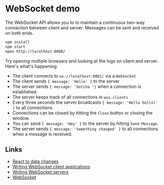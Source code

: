 
# WebSocket demo

The WebSocket API allows you to to maintain a continuous two-way connection between client and server.
Messages can be sent and received on both ends.

```bash
npm install
npm start
open http://localhost:8080/
```

Try opening multiple browsers and looking at the logs on client and server.
Here's what's happening:

- The client connects to `ws://localhost:8081/` via a `WebSocket`
- The client sends `{ message: 'Hello' }` to the server
- The server sends `{ message: 'Gotcha '}` when a connection is established.
- The server keeps track of all connections in `wss.clients`
- Every three seconds the server broadcasts `{ message: 'Hello hello!' }` to all connections.
- Connections can be closed by hitting the `Close` button or closing the window.
- You can send `{ message: 'Hey' }` to the server by hitting `Send Message`.
- The server sends `{ message: 'Something changed' }` to all connections when a message is received.

## Links

- [React to data changes](http://rauchg.com/2014/7-principles-of-rich-web-applications/#react-to-data-changes)
- [Writing WebSocket client applications](https://developer.mozilla.org/en-US/docs/Web/API/WebSockets_API/Writing_WebSocket_client_applications)
- [Writing WebSocket servers](https://developer.mozilla.org/en-US/docs/Web/API/WebSockets_API/Writing_WebSocket_servers)
- [WebSocket](https://developer.mozilla.org/en-US/docs/Web/API/WebSocket)
